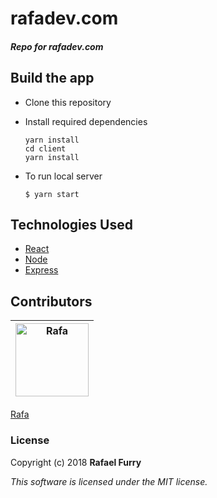 # rafadev.com

##### Repo for rafadev.com

## Build the app

- Clone this repository
- Install required dependencies

  ```
  yarn install
  cd client
  yarn install
  ```

- To run local server

  ```
  $ yarn start
  ```

## Technologies Used

- [React](https://reactjs.org/)
- [Node](https://nodejs.org/)
- [Express](https://expressjs.com/)

## Contributors

| [<img alt="Rafa" src="https://avatars0.githubusercontent.com/u/13779974?s=460&v=4" width="117">](https://github.com/bullthistle) |
| :------------------------------------------------------------------------------------------------------------------------------: |


[Rafa](https://github.com/bullthistle)

### License

Copyright (c) 2018 **Rafael Furry**

_This software is licensed under the MIT license._
